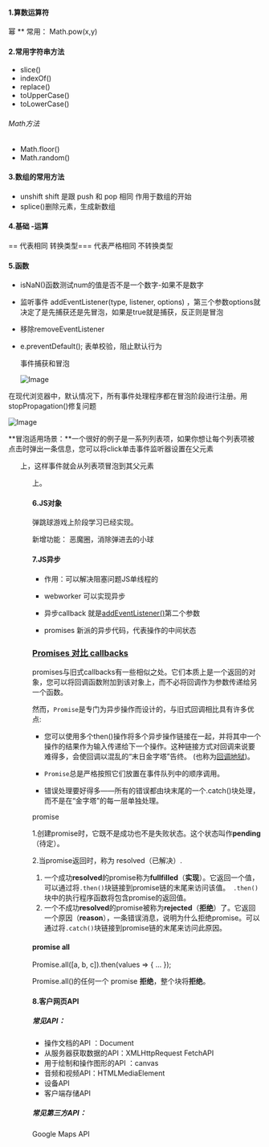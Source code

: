 #### 1.算数运算符

幂 **     常用： Math.pow(x,y)

#### 2.常用字符串方法

- slice()
- indexOf()
- replace()
- toUpperCase()
- toLowerCase()

###### Math方法

- Math.floor()
- Math.random()

#### 3.数组的常用方法

- unshift shift 是跟 push 和 pop 相同 作用于数组的开始
- splice()删除元素，生成新数组

#### 4.基础 -运算

== 代表相同 转换类型=== 代表严格相同 不转换类型

#### 5.函数

- isNaN()函数测试num的值是否不是一个数字-如果不是数字

- 监听事件 addEventListener(type, listener, options) ，第三个参数options就决定了是先捕获还是先冒泡，如果是true就是捕获，反正则是冒泡

- 移除removeEventListener

- e.preventDefault(); 表单校验，阻止默认行为

  事件捕获和冒泡

  ![Image](1.assets/Image-1638975035668.png)

在现代浏览器中，默认情况下，所有事件处理程序都在冒泡阶段进行注册。用stopPropagation()修复问题



![Image](1.assets/Image-1638975069161.png)

**冒泡适用场景：**一个很好的例子是一系列列表项，如果你想让每个列表项被点击时弹出一条信息，您可以将click单击事件监听器设置在父元素<ul>上，这样事件就会从列表项冒泡到其父元素<ul>上。

#### 6.JS对象

弹跳球游戏上阶段学习已经实现。

新增功能： 恶魔圈，消除弹进去的小球

#### 7.JS异步

- 作用：可以解决阻塞问题JS单线程的

-  webworker 可以实现异步

- 异步callback 就是[addEventListener()](https://developer.mozilla.org/zh-CN/docs/Web/API/EventTarget/addEventListener)第二个参数

- promises 新派的异步代码，代表操作的中间状态

  

### [Promises 对比 callbacks](https://developer.mozilla.org/zh-CN/docs/Learn/JavaScript/Asynchronous/Introducing#promises_对比_callbacks)

promises与旧式callbacks有一些相似之处。它们本质上是一个返回的对象，您可以将回调函数附加到该对象上，而不必将回调作为参数传递给另一个函数。

然而，`Promise`是专门为异步操作而设计的，与旧式回调相比具有许多优点:

- 您可以使用多个then()操作将多个异步操作链接在一起，并将其中一个操作的结果作为输入传递给下一个操作。这种链接方式对回调来说要难得多，会使回调以混乱的“末日金字塔”告终。 (也称为[回调地狱](http://callbackhell.com/))。

- `Promise`总是严格按照它们放置在事件队列中的顺序调用。

- 错误处理要好得多——所有的错误都由块末尾的一个.catch()块处理，而不是在“金字塔”的每一层单独处理。

  

promise

1.创建promise时，它既不是成功也不是失败状态。这个状态叫作**pending**（待定）。

2.当promise返回时，称为 resolved（已解决）.

1. 一个成功**resolved**的promise称为**fullfilled**（**实现**）。它返回一个值，可以通过将`.then()`块链接到promise链的末尾来访问该值。` .then()`块中的执行程序函数将包含promise的返回值。
2. 一个不成功**resolved**的promise被称为**rejected**（**拒绝**）了。它返回一个原因（**reason**），一条错误消息，说明为什么拒绝promise。可以通过将`.catch()`块链接到promise链的末尾来访问此原因。

#### promise all

Promise.all([a, b, c]).then(values => {
  ...
});

Promise.all()的任何一个 promise **拒绝**，整个块将**拒绝**。

#### 8.客户网页API

##### 常见API：

- 操作文档的API ：Document
- 从服务器获取数据的API：XMLHttpRequest FetchAPI
- 用于绘制和操作图形的API ：canvas
- 音频和视频API：HTMLMediaElement 
- 设备API
- 客户端存储API

##### 常见第三方API：

Google Maps API













